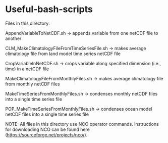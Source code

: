 # Useful-bash-scripts

Files in this directory:

AppendVariableToNetCDF.sh                    -> appends variable from one netCDF file to another

CLM_MakeClimatologyFileFromTimeSeriesFile.sh -> makes average climatology file from land model time series netCDF file

CropVariableInNetCDF.sh                      -> crops variable along specified dimension (i.e., time) in a netCDF file

MakeClimatologyFileFromMonthlyFiles.sh       -> makes average climatology file from monthly netCDF files

MakeTimeSeriesFromMonthlyFiles.sh            -> condenses monthly netCDF files into a single time series file

POP_MakeTimeSeriesFromMonthlyFiles.sh        -> condenses ocean model netCDF files into a single time series file

NOTE: All files in this directory use NCO operator commands. Instructions for downloading NCO can be found
here (https://sourceforge.net/projects/nco/). 


